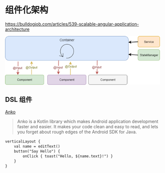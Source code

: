 # 组件化架构

https://bulldogjob.com/articles/539-scalable-angular-application-architecture

![输入与组件输出](images/input-output.png)

## DSL 组件

[Anko](https://github.com/Kotlin/anko)

> Anko is a Kotlin library which makes Android application development faster and easier. It makes your code clean and easy to read, and lets you forget about rough edges of the Android SDK for Java.

```
verticalLayout {
    val name = editText()
    button("Say Hello") {
        onClick { toast("Hello, ${name.text}!") }
    }
}
```
